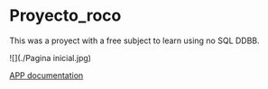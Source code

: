 # Proyecto_roco


This was a proyect with a free subject to learn using no SQL DDBB.

![](./Pagina inicial.jpg)


[APP documentation](./Manual%20Creador%20de%20vias.pdf)



